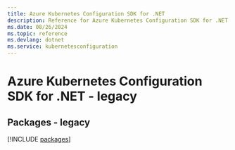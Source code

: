 ```yaml
---
title: Azure Kubernetes Configuration SDK for .NET
description: Reference for Azure Kubernetes Configuration SDK for .NET
ms.date: 08/26/2024
ms.topic: reference
ms.devlang: dotnet
ms.service: kubernetesconfiguration
---
```

# Azure Kubernetes Configuration SDK for .NET - legacy
## Packages - legacy
[!INCLUDE [packages](kubernetes-configuration-index.md)]